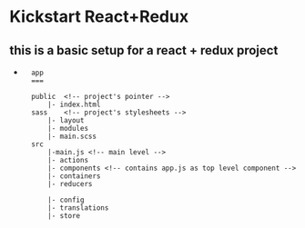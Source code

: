 # Kickstart React+Redux

## this is a basic setup for a react + redux project

-       app
        ===

        public  <!-- project's pointer -->
            |- index.html
        sass    <!-- project's stylesheets -->
            |- layout
            |- modules
            |- main.scss
        src
            |-main.js <!-- main level -->
            |- actions
            |- components <!-- contains app.js as top level component -->
            |- containers
            |- reducers

            |- config
            |- translations
            |- store
